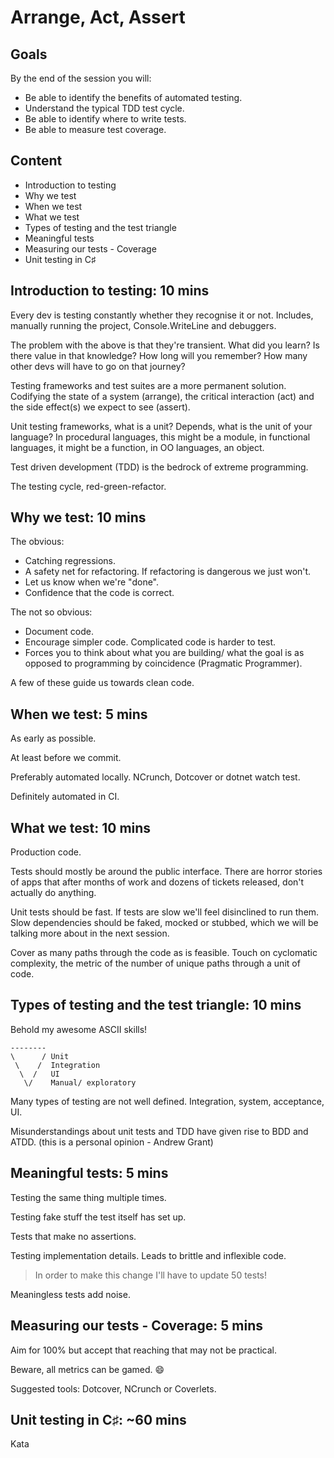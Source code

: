 # Arrange, Act, Assert

## Goals

By the end of the session you will:

- Be able to identify the benefits of automated testing.
- Understand the typical TDD test cycle.
- Be able to identify where to write tests.
- Be able to measure test coverage.

## Content

- Introduction to testing
- Why we test
- When we test
- What we test
- Types of testing and the test triangle
- Meaningful tests
- Measuring our tests - Coverage
- Unit testing in C♯

## Introduction to testing: 10 mins

Every dev is testing constantly whether they recognise it or not. Includes, manually running the project, Console.WriteLine and debuggers.

The problem with the above is that they're transient. What did you learn? Is there value in that knowledge? How long will you remember? How many other devs will have to go on that journey?

Testing frameworks and test suites are a more permanent solution. Codifying the state of a system (arrange), the critical interaction (act) and the side effect(s) we expect to see (assert).

Unit testing frameworks, what is a unit? Depends, what is the unit of your language? In procedural languages, this might be a module, in functional languages, it might be a function, in OO languages, an object.

Test driven development (TDD) is the bedrock of extreme programming.

The testing cycle, red-green-refactor.

## Why we test: 10 mins

The obvious:

- Catching regressions.
- A safety net for refactoring. If refactoring is dangerous we just won't.
- Let us know when we're "done".
- Confidence that the code is correct.

The not so obvious:

- Document code.
- Encourage simpler code. Complicated code is harder to test.
- Forces you to think about what you are building/ what the goal is as opposed to programming by coincidence (Pragmatic Programmer).

A few of these guide us towards clean code.

## When we test: 5 mins

As early as possible.

At least before we commit.

Preferably automated locally. NCrunch, Dotcover or dotnet watch test.

Definitely automated in CI.

## What we test: 10 mins

Production code.

Tests should mostly be around the public interface. There are horror stories of apps that after months of work and dozens of tickets released, don't actually do anything.

Unit tests should be fast. If tests are slow we'll feel disinclined to run them. Slow dependencies should be faked, mocked or stubbed, which we will be talking more about in the next session.

Cover as many paths through the code as is feasible. Touch on cyclomatic complexity, the metric of the number of unique paths through a unit of code.

## Types of testing and the test triangle: 10 mins

Behold my awesome ASCII skills!

```
--------
\      / Unit
 \    /  Integration
  \  /   UI
   \/    Manual/ exploratory
```

Many types of testing are not well defined. Integration, system, acceptance, UI.

Misunderstandings about unit tests and TDD have given rise to BDD and ATDD. (this is a personal opinion - Andrew Grant)

## Meaningful tests: 5 mins

Testing the same thing multiple times.

Testing fake stuff the test itself has set up.

Tests that make no assertions.

Testing implementation details. Leads to brittle and inflexible code.

> In order to make this change I'll have to update 50 tests!

Meaningless tests add noise.

## Measuring our tests - Coverage: 5 mins

Aim for 100% but accept that reaching that may not be practical.

Beware, all metrics can be gamed. 😄

Suggested tools: Dotcover, NCrunch or Coverlets.

## Unit testing in C♯: ~60 mins

Kata
